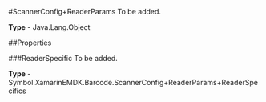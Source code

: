 #ScannerConfig+ReaderParams
To be added.

**Type** - Java.Lang.Object

##Properties

###ReaderSpecific
To be added.

**Type** - Symbol.XamarinEMDK.Barcode.ScannerConfig+ReaderParams+ReaderSpecifics


